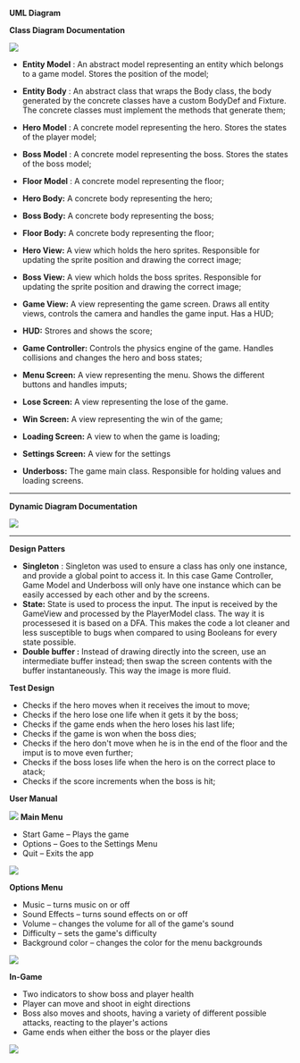**UML Diagram**

**Class Diagram Documentation**

 ![](https://github.com/JoaoAlvaroFerreira/LPOO-Underboss/blob/finalprojectbranch/imgs/DIA1.jpg)

- **Entity Model** : An abstract model representing an entity which belongs to a game model. Stores the position of the model;

- **Entity Body** : An abstract class that wraps the Body class, the body generated by the concrete classes have a custom BodyDef and Fixture. The concrete classes must implement the methods that generate them;

- **Hero Model** : A concrete model representing the hero. Stores the states of the player model;
- **Boss Model** : A concrete model representing the boss. Stores the states of the boss model;
- **Floor Model** : A concrete model representing the floor;

- **Hero Body:** A concrete body representing the hero;

- **Boss Body:**  A concrete body representing the boss;

- **Floor Body:** A concrete body representing the floor;

- **Hero View:** A view which holds the hero sprites. Responsible for updating the sprite position and drawing the correct image;

- **Boss View:** A view which holds the boss sprites. Responsible for updating the sprite position and drawing the correct image;

- **Game View:** A view representing the game screen. Draws all entity views, controls the camera and handles the game input. Has a HUD;

- **HUD:** Strores and shows the score;

- **Game Controller:** Controls the physics engine of the game. Handles collisions and changes the hero and boss states;

- **Menu Screen:** A view representing the menu. Shows the different buttons and handles imputs;

- **Lose Screen:** A view representing the lose of the game.

- **Win Screen:** A view representing the win of the game;

- **Loading Screen:** A view to when the game is loading;

- **Settings Screen:** A view for the settings

- **Underboss:** The game main class. Responsible for holding values and loading screens.

** **

**Dynamic Diagram Documentation**

 ![](https://github.com/JoaoAlvaroFerreira/LPOO-Underboss/blob/finalprojectbranch/imgs/DIA2.jpg)

** **

**Design Patters**

- **Singleton** : Singleton was used to ensure a class has only one instance, and provide a global point  to access it. In this case Game Controller, Game Model and Underboss will only have one instance which can be easily accessed by each other and by the screens.
- **State:** State is used to process the input. The input is received by the GameView and processed by the PlayerModel class. The way it is processesed it is based on a DFA. This makes the code a lot cleaner and less susceptible to bugs when compared to using Booleans for every state possible.
- **Double buffer :** Instead of drawing directly into the screen, use an intermediate buffer instead; then swap the screen contents with the buffer instantaneously. This way the image is more fluid.

**Test Design**

- Checks if the hero moves when it receives the imout to move;
- Checks if the hero lose one life when it gets it by the boss;
- Checks if the game ends when the hero loses his last life;
- Checks if the game is won when the boss dies;
- Checks if the hero don&#39;t move when he is in the end of the floor and the imput is to move even further;
- Checks if the boss loses life when the hero is on the correct place to atack;
- Checks if the score increments when the boss is hit;



**User Manual**


 ![](https://github.com/JoaoAlvaroFerreira/LPOO-Underboss/blob/finalprojectbranch/imgs/Init.png)
**Main Menu**

- Start Game – Plays the game
- Options – Goes to the Settings Menu
- Quit – Exits the app


 ![](https://github.com/JoaoAlvaroFerreira/LPOO-Underboss/blob/finalprojectbranch/imgs/Options.png)

**Options Menu**

- Music – turns music on or off
- Sound Effects – turns sound effects on or off
- Volume – changes the volume for all of the game&#39;s sound
- Difficulty – sets the game&#39;s difficulty
- Background color – changes the color for the menu backgrounds

 ![](https://github.com/JoaoAlvaroFerreira/LPOO-Underboss/blob/finalprojectbranch/imgs/In-Game.png)

**In-Game**

- Two indicators to show boss and player health
- Player can move and shoot in eight directions
- Boss also moves and shoots, having a variety of different possible attacks, reacting to the player&#39;s actions
- Game ends when either the boss or the player dies

 ![](https://github.com/JoaoAlvaroFerreira/LPOO-Underboss/blob/finalprojectbranch/imgs/In-Game.png)
